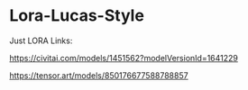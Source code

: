# Lora-Lucas-Style
Just LORA
Links:

https://civitai.com/models/1451562?modelVersionId=1641229

https://tensor.art/models/850176677588788857
